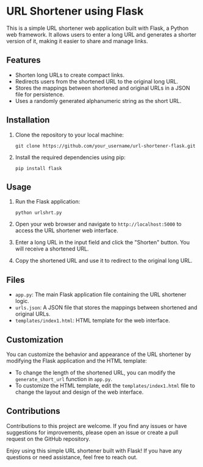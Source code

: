 # URL Shortener using Flask

This is a simple URL shortener web application built with Flask, a Python web framework. It allows users to enter a long URL and generates a shorter version of it, making it easier to share and manage links.

## Features

- Shorten long URLs to create compact links.
- Redirects users from the shortened URL to the original long URL.
- Stores the mappings between shortened and original URLs in a JSON file for persistence.
- Uses a randomly generated alphanumeric string as the short URL.

## Installation

1. Clone the repository to your local machine:

   ```
   git clone https://github.com/your_username/url-shortener-flask.git
   ```

2. Install the required dependencies using pip:

   ```
   pip install flask
   ```

## Usage

1. Run the Flask application:

   ```
   python urlshrt.py
   ```

2. Open your web browser and navigate to `http://localhost:5000` to access the URL shortener web interface.

3. Enter a long URL in the input field and click the "Shorten" button. You will receive a shortened URL.

4. Copy the shortened URL and use it to redirect to the original long URL.

## Files

- `app.py`: The main Flask application file containing the URL shortener logic.
- `urls.json`: A JSON file that stores the mappings between shortened and original URLs.
- `templates/index1.html`: HTML template for the web interface.

## Customization

You can customize the behavior and appearance of the URL shortener by modifying the Flask application and the HTML template:

- To change the length of the shortened URL, you can modify the `generate_short_url` function in `app.py`.
- To customize the HTML template, edit the `templates/index1.html` file to change the layout and design of the web interface.

## Contributions

Contributions to this project are welcome. If you find any issues or have suggestions for improvements, please open an issue or create a pull request on the GitHub repository.

Enjoy using this simple URL shortener built with Flask! If you have any questions or need assistance, feel free to reach out.
